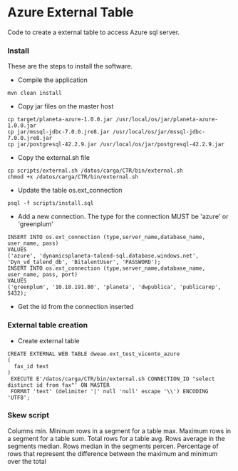 # Azure External Table

Code to create a external table to access Azure sql server.

### Install
These are the steps to install the software.

* Compile the application
```
mvn clean install
```
* Copy jar files on the master host
```
cp target/planeta-azure-1.0.0.jar /usr/local/os/jar/planeta-azure-1.0.0.jar
cp jar/mssql-jdbc-7.0.0.jre8.jar /usr/local/os/jar/mssql-jdbc-7.0.0.jre8.jar
cp jar/postgresql-42.2.9.jar /usr/local/os/jar/postgresql-42.2.9.jar
```
* Copy the external.sh file
```
cp scripts/external.sh /datos/carga/CTR/bin/external.sh
chmod +x /datos/carga/CTR/bin/external.sh 
```
* Update the table os.ext_connection
```
psql -f scripts/install.sql
```
* Add a new connection. The type for the connection MUST be 'azure' or 'greenplum'
```
INSERT INTO os.ext_connection (type,server_name,database_name, user_name, pass) 
VALUES 
('azure', 'dynamicsplaneta-talend-sql.database.windows.net', 'Dyn_vd_talend_db', 'BitalentUser', 'PASSWORD');
INSERT INTO os.ext_connection (type,server_name,database_name, user_name, pass, port) 
VALUES 
('greenplum', '10.18.191.80', 'planeta', 'dwpublica', 'publicarep', 5432);
```
* Get the id from the connection inserted

### External table creation

* Create external table
```
CREATE EXTERNAL WEB TABLE dweae.ext_test_vicente_azure
(
  fax_id text
)
 EXECUTE E'/datos/carga/CTR/bin/external.sh CONNECTION_ID "select distinct id from fax"' ON MASTER 
 FORMAT 'text' (delimiter '|' null 'null' escape '\\') ENCODING 'UTF8';
```

### Skew script

Columns
min. Mininum rows in a segment for a table
max. Maximum rows in a segment for a table
sum. Total rows for a table
avg. Rows average in the segments
median. Rows median in the segments
percen. Percentage of rows that represent the difference between the maximum and minimum over the total